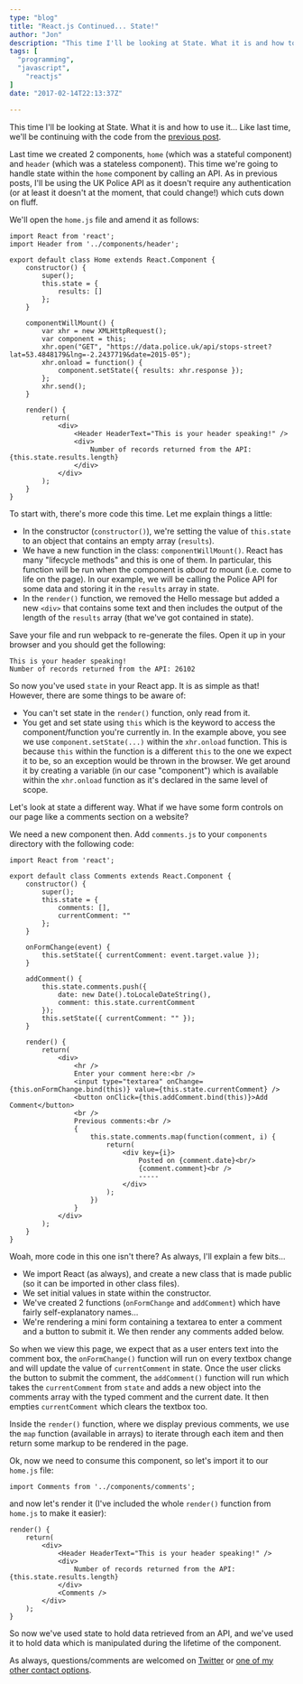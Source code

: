 ```yaml
---
type: "blog"
title: "React.js Continued... State!"
author: "Jon"
description: "This time I'll be looking at State. What it is and how to use it..."
tags: [
  "programming",
  "javascript",
	"reactjs"
]
date: "2017-02-14T22:13:37Z"

---
```


This time I'll be looking at State. What it is and how to use it... Like last time, we'll be continuing with the code from the [previous post](/blog/post/2017/reactjscontinued/).

Last time we created 2 components, `home` (which was a stateful component) and `header` (which was a stateless component). This time we're going to handle state within the `home` component by calling an API. As in previous posts, I'll be using the UK Police API as it doesn't require any authentication (or at least it doesn't at the moment, that could change!) which cuts down on fluff.

We'll open the `home.js` file and amend it as follows:

	import React from 'react';
	import Header from '../components/header';

	export default class Home extends React.Component {
		constructor() {
			super();
			this.state = {
				results: []
			};
		}

		componentWillMount() {
			var xhr = new XMLHttpRequest();
			var component = this;
			xhr.open("GET", "https://data.police.uk/api/stops-street?lat=53.4848179&lng=-2.2437719&date=2015-05");
			xhr.onload = function() {
				component.setState({ results: xhr.response });
			};
			xhr.send();
		}

		render() {
			return(
				<div>
					<Header HeaderText="This is your header speaking!" />
					<div>
						Number of records returned from the API: {this.state.results.length}
					</div>
				</div>
			);
		}
	}

To start with, there's more code this time. Let me explain things a little:

 * In the constructor (`constructor()`), we're setting the value of `this.state` to an object that contains an empty array (`results`).
 * We have a new function in the class: `componentWillMount()`. React has many "lifecycle methods" and this is one of them. In particular, this function will be run when the component is _about to_ mount (i.e. come to life on the page). In our example, we will be calling the Police API for some data and storing it in the `results` array in state.
 * In the `render()` function, we removed the Hello message but added a new `<div>` that contains some text and then includes the output of the length of the `results` array (that we've got contained in state).

Save your file and run webpack to re-generate the files. Open it up in your browser and you should get the following:

	This is your header speaking!
	Number of records returned from the API: 26102

So now you've used `state` in your React app. It is as simple as that! However, there are some things to be aware of:

 * You can't set state in the `render()` function, only read from it.
 * You get and set state using `this` which is the keyword to access the component/function you're currently in. In the example above, you see we use `component.setState(...)` within the `xhr.onload` function. This is because `this` within the function is a different `this` to the one we expect it to be, so an exception would be thrown in the browser. We get around it by creating a variable (in our case "component") which is available within the `xhr.onload` function as it's declared in the same level of scope.

Let's look at state a different way. What if we have some form controls on our page like a comments section on a website?

We need a new component then. Add `comments.js` to your `components` directory with the following code:

	import React from 'react';

	export default class Comments extends React.Component {
		constructor() {
			super();
			this.state = {
				comments: [],
				currentComment: ""
			};
		}

		onFormChange(event) {
			this.setState({ currentComment: event.target.value });
		}

		addComment() {
			this.state.comments.push({
				date: new Date().toLocaleDateString(),
				comment: this.state.currentComment
			});
			this.setState({ currentComment: "" });
		}

		render() {
			return(
				<div>
					<hr />
					Enter your comment here:<br />
					<input type="textarea" onChange={this.onFormChange.bind(this)} value={this.state.currentComment} />
					<button onClick={this.addComment.bind(this)}>Add Comment</button>
					<br />
					Previous comments:<br />
					{
						this.state.comments.map(function(comment, i) {
							return(
								<div key={i}>
									Posted on {comment.date}<br/>
									{comment.comment}<br />
									-----
								</div>
							);
						})
					}
				</div>
			);
		}
	}

Woah, more code in this one isn't there? As always, I'll explain a few bits...

 * We import React (as always), and create a new class that is made public (so it can be imported in other class files).
 * We set initial values in state within the constructor.
 * We've created 2 functions (`onFormChange` and `addComment`) which have fairly self-explanatory names...
 * We're rendering a mini form containing a textarea to enter a comment and a button to submit it. We then render any comments added below.

So when we view this page, we expect that as a user enters text into the comment box, the `onFormChange()` function will run on every textbox change and will update the value of `currentComment` in state. Once the user clicks the button to submit the comment, the `addComment()` function will run which takes the `currentComment` from `state` and adds a new object into the comments array with the typed comment and the current date. It then empties `currentComment` which clears the textbox too.

Inside the `render()` function, where we display previous comments, we use the `map` function (available in arrays) to iterate through each item and then return some markup to be rendered in the page.

Ok, now we need to consume this component, so let's import it to our `home.js` file:

	import Comments from '../components/comments';

and now let's render it (I've included the whole `render()` function from `home.js` to make it easier):

	render() {
		return(
			<div>
				<Header HeaderText="This is your header speaking!" />
				<div>
					Number of records returned from the API: {this.state.results.length}
				</div>
				<Comments />
			</div>
		);
	}

So now we've used state to hold data retrieved from an API, and we've used it to hold data which is manipulated during the lifetime of the component.

As always, questions/comments are welcomed on [Twitter](https://twitter.com/jonifen) or [one of my other contact options](/contact).
